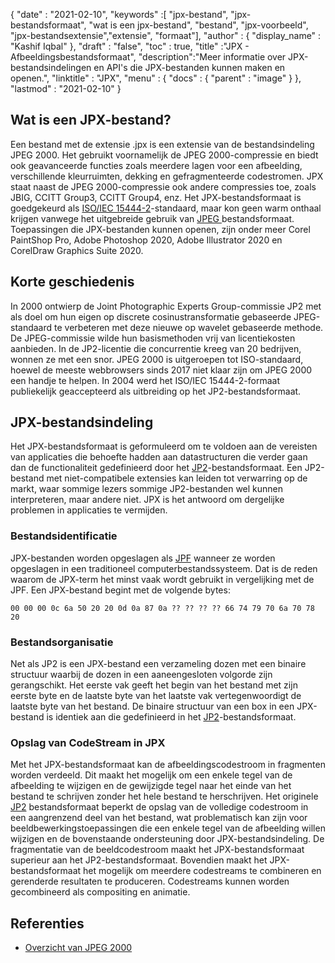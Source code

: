 {
  "date" : "2021-02-10",
  "keywords" :[ "jpx-bestand", "jpx-bestandsformaat", "wat is een jpx-bestand", "bestand", "jpx-voorbeeld", "jpx-bestandsextensie","extensie", "formaat"],
  "author" : {
    "display_name" : "Kashif Iqbal"
},
  "draft" : "false",
  "toc" : true,
  "title" :"JPX - Afbeeldingsbestandsformaat",
  "description":"Meer informatie over JPX-bestandsindelingen en API's die JPX-bestanden kunnen maken en openen.",
  "linktitle" : "JPX",
  "menu" : {
    "docs" : {
      "parent" : "image"
}
},
  "lastmod" : "2021-02-10"
}

## Wat is een JPX-bestand? ##

Een bestand met de extensie .jpx is een extensie van de bestandsindeling JPEG 2000. Het gebruikt voornamelijk de JPEG 2000-compressie en biedt ook geavanceerde functies zoals meerdere lagen voor een afbeelding, verschillende kleurruimten, dekking en gefragmenteerde codestromen. JPX staat naast de JPEG 2000-compressie ook andere compressies toe, zoals JBIG, CCITT Group3, CCITT Group4, enz. Het JPX-bestandsformaat is goedgekeurd als [ISO/IEC 15444-2](https://www.iso.org/standard/33160.html)-standaard, maar kon geen warm onthaal krijgen vanwege het uitgebreide gebruik van [JPEG ](/nl/image/jpeg/) bestandsformaat. Toepassingen die JPX-bestanden kunnen openen, zijn onder meer Corel PaintShop Pro, Adobe Photoshop 2020, Adobe Illustrator 2020 en CorelDraw Graphics Suite 2020.

## Korte geschiedenis

In 2000 ontwierp de Joint Photographic Experts Group-commissie JP2 met als doel om hun eigen op discrete cosinustransformatie gebaseerde JPEG-standaard te verbeteren met deze nieuwe op wavelet gebaseerde methode. De JPEG-commissie wilde hun basismethoden vrij van licentiekosten aanbieden. In de JP2-licentie die concurrentie kreeg van 20 bedrijven, wonnen ze met een snor. JPEG 2000 is uitgeroepen tot ISO-standaard, hoewel de meeste webbrowsers sinds 2017 niet klaar zijn om JPEG 2000 een handje te helpen. In 2004 werd het ISO/IEC 15444-2-formaat publiekelijk geaccepteerd als uitbreiding op het JP2-bestandsformaat.

## JPX-bestandsindeling

Het JPX-bestandsformaat is geformuleerd om te voldoen aan de vereisten van applicaties die behoefte hadden aan datastructuren die verder gaan dan de functionaliteit gedefinieerd door het [JP2](/nl/image/jp2/)-bestandsformaat. Een JP2-bestand met niet-compatibele extensies kan leiden tot verwarring op de markt, waar sommige lezers sommige JP2-bestanden wel kunnen interpreteren, maar andere niet. JPX is het antwoord om dergelijke problemen in applicaties te vermijden.

### Bestandsidentificatie

JPX-bestanden worden opgeslagen als [JPF](/nl/image/jpf/) wanneer ze worden opgeslagen in een traditioneel computerbestandssysteem. Dat is de reden waarom de JPX-term het minst vaak wordt gebruikt in vergelijking met de JPF. Een JPX-bestand begint met de volgende bytes:

`00 00 00 0c 6a 50 20 20 0d 0a 87 0a ?? ?? ?? ?? 66 74 79 70 6a 70 78 20`

### Bestandsorganisatie

Net als JP2 is een JPX-bestand een verzameling dozen met een binaire structuur waarbij de dozen in een aaneengesloten volgorde zijn gerangschikt. Het eerste vak geeft het begin van het bestand met zijn eerste byte en de laatste byte van het laatste vak vertegenwoordigt de laatste byte van het bestand.
De binaire structuur van een box in een JPX-bestand is identiek aan die gedefinieerd in het [JP2](/nl/image/jp2/)-bestandsformaat.

### Opslag van CodeStream in JPX

Met het JPX-bestandsformaat kan de afbeeldingscodestroom in fragmenten worden verdeeld. Dit maakt het mogelijk om een enkele tegel van de afbeelding te wijzigen en de gewijzigde tegel naar het einde van het bestand te schrijven zonder het hele bestand te herschrijven. Het originele [JP2](/nl/image/jp2/) bestandsformaat beperkt de opslag van de volledige codestroom in een aangrenzend deel van het bestand, wat problematisch kan zijn voor beeldbewerkingstoepassingen die een enkele tegel van de afbeelding willen wijzigen en de bovenstaande ondersteuning door JPX-bestandsindeling. De fragmentatie van de beeldcodestroom maakt het JPX-bestandsformaat superieur aan het JP2-bestandsformaat. Bovendien maakt het JPX-bestandsformaat het mogelijk om meerdere codestreams te combineren en gerenderde resultaten te produceren. Codestreams kunnen worden gecombineerd als compositing en animatie.

## Referenties ##

* [Overzicht van JPEG 2000](https://jpeg.org/jpeg2000/)


